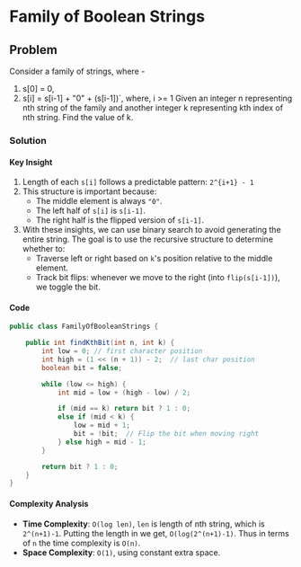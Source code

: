 # Family of Boolean Strings
## Problem
Consider a family of strings, where -
1. s[0] = 0,
2. s[i] = s[i-1] + "0" + (s[i-1])`, where, i >= 1
   Given an integer n representing nth string of the family and another integer k representing kth index of nth string. Find the value of k.

### Solution
#### Key Insight
1. Length of each `s[i]` follows a predictable pattern: `2^{i+1} - 1`
2. This structure is important because:
   - The middle element is always `"0"`.
   - The left half of `s[i]` is `s[i-1]`.
   - The right half is the flipped version of `s[i-1]`.
3. With these insights, we can use binary search to avoid generating the entire string. The goal is to use the recursive structure to determine whether to:
   - Traverse left or right based on `k`'s position relative to the middle element.
   - Track bit flips: whenever we move to the right (into `flip(s[i-1])`), we toggle the bit.

#### Code
```java
public class FamilyOfBooleanStrings {

    public int findKthBit(int n, int k) {
        int low = 0; // first character position
        int high = (1 << (n + 1)) - 2;  // last char position
        boolean bit = false;

        while (low <= high) {
            int mid = low + (high - low) / 2;

            if (mid == k) return bit ? 1 : 0;
            else if (mid < k) {
                low = mid + 1;
                bit = !bit;  // Flip the bit when moving right
            } else high = mid - 1;
        }

        return bit ? 1 : 0;
    }
}
```

#### Complexity Analysis
- **Time Complexity**: `O(log len)`, `len` is length of nth string, which is `2^(n+1)-1`. Putting the length in we get, `O(log(2^(n+1)-1)`. Thus in terms of `n` the time complexity is `O(n)`.
- **Space Complexity**: `O(1)`, using constant extra space.
